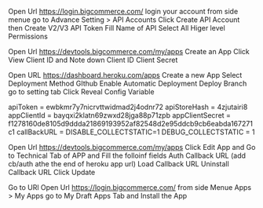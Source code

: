 Open Url https://login.bigcommerce.com/
login your account
from side menue go to Advance Setting > API Accounts
Click Create API Account then Create V2/V3 API Token
Fill Name of API
Select All Higer level Permissions

Open Url https://devtools.bigcommerce.com/my/apps
Create an App
Click View Client ID and Note down Client ID Client Secret

Open URL https://dashboard.heroku.com/apps
Create a new App
Select Deployment Method GIthub
Enable Automatic Deployment
Deploy Branch
go to setting tab
Click Reveal Config Variable

apiToken = ewbkmr7y7nicrvttwidmad2j4odnr72
apiStoreHash = 4zjutairi8
appClientId = bayqxi2klatn69zwxd28jga88p71zpb
appClientSecret = f1278160de8105d9ddda21869193952af82548d2e95ddcb9cb6eabda167271c1
callBackURL =
DISABLE_COLLECTSTATIC=1
DEBUG_COLLECTSTATIC = 1

Open Url https://devtools.bigcommerce.com/my/apps
Click Edit App and Go to Technical Tab of APP and Fill the folloinf fields
Auth Callback URL (add cb/auth athe the end of heroku app url)
Load Callback URL
Uninstall Callback URL
Click Update

Go to URl Open Url https://login.bigcommerce.com/
from side Menue Apps > My Apps
go to My Draft Apps Tab and Install the App
